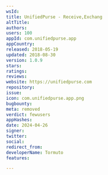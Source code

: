 ```yaml
---
wsId: 
title: UnifiedPurse - Receive,Exchang
altTitle: 
authors: 
users: 100
appId: com.unifiedpurse.app
appCountry: 
released: 2018-05-19
updated: 2018-08-30
version: 1.0.9
stars: 
ratings: 
reviews: 
website: https://unifiedpurse.com
repository: 
issue: 
icon: com.unifiedpurse.app.png
bugbounty: 
meta: removed
verdict: fewusers
appHashes: 
date: 2024-04-26
signer: 
twitter: 
social: 
redirect_from: 
developerName: Tormuto
features: 

---
```


